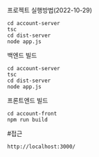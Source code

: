 프로젝트 실행방법(2022-10-29)

```
cd account-server
tsc
cd dist-server
node app.js
```

백엔드 빌드

```
cd account-server
tsc
cd dist-server
node app.js
```

프론트엔드 빌드

```
cd account-front
npm run build
```

#접근

```
http://localhost:3000/
```
